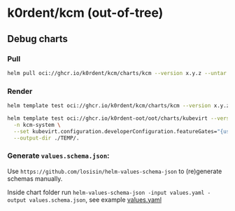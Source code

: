 # k0rdent/kcm (out-of-tree)

## Debug charts

### Pull

```bash
helm pull oci://ghcr.io/k0rdent/kcm/charts/kcm --version x.y.z --untar --untardir ./TEMP/.
```

### Render

```bash
helm template test oci://ghcr.io/k0rdent/kcm/charts/kcm --version x.y.z -n kcm-system --output-dir ./TEMP/.

helm template test oci://ghcr.io/k0rdent-oot/oot/charts/kubevirt --version x.y.z \
  -n kcm-system \
  --set kubevirt.configuration.developerConfiguration.featureGates="{useEmulation=true}" \
  --output-dir ./TEMP/.
```

### Generate `values.schema.json`:

Use `https://github.com/losisin/helm-values-schema-json` to (re)generate schemas manually.

Inside chart folder run `helm-values-schema-json -input values.yaml -output values.schema.json`, see example [values.yaml](https://github.com/k0rdent/kcm/blob/main/templates/cluster/gcp-standalone-cp/values.yaml)
